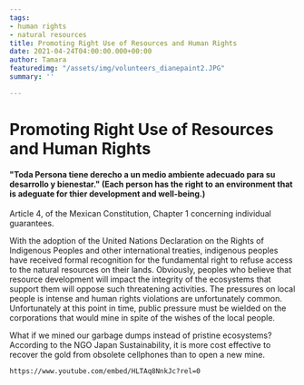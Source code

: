 ```yaml
---
tags:
- human rights
- natural resources
title: Promoting Right Use of Resources and Human Rights
date: 2021-04-24T04:00:00.000+00:00
author: Tamara
featuredimg: "/assets/img/volunteers_dianepaint2.JPG"
summary: ''

---
```

# Promoting Right Use of Resources and Human Rights

#### "Toda Persona tiene derecho a un medio ambiente adecuado para su desarrollo y bienestar." (Each person has the right to an environment that is adeguate for thier development and well-being.)

Article 4, of the Mexican Constitution, Chapter 1 concerning individual guarantees.

With the adoption of the United Nations Declaration on the Rights of Indigenous Peoples and other international treaties, indigenous peoples have received formal recognition for the fundamental right to refuse access to the natural resources on their lands. Obviously, peoples who believe that resource development will impact the integrity of the ecosystems that support them will oppose such threatening activities. The pressures on local people is intense and human rights violations are unfortunately common. Unfortunately at this point in time, public pressure must be wielded on the corporations that would mine in spite of the wishes of the local people.

What if we mined our garbage dumps instead of pristine ecosystems? According to the NGO Japan Sustainability, it is more cost effective to recover the gold from obsolete cellphones than to open a new mine.

    https://www.youtube.com/embed/HLTAq8NnkJc?rel=0